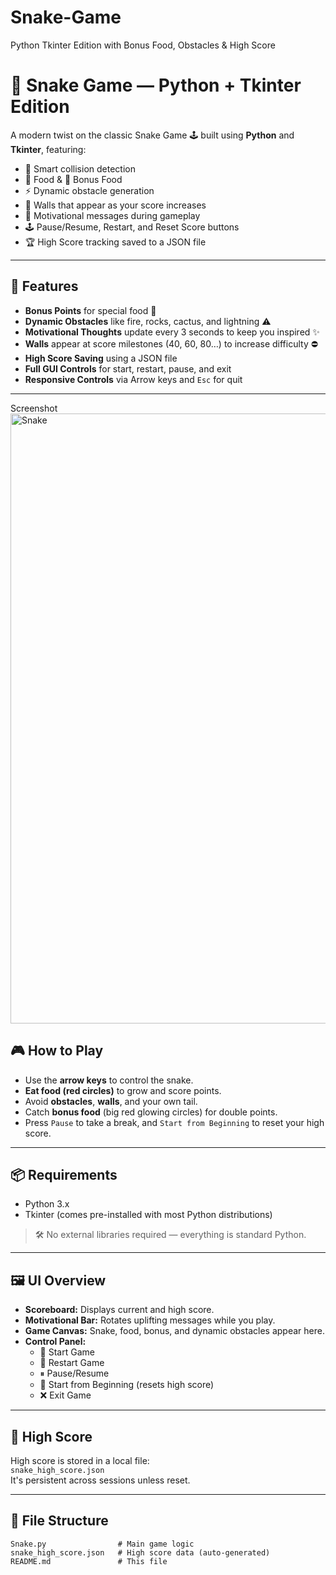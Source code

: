 # Snake-Game
Python Tkinter Edition with Bonus Food, Obstacles &amp; High Score
# 🐍 Snake Game — Python + Tkinter Edition

A modern twist on the classic Snake Game 🕹️ built using **Python** and **Tkinter**, featuring:

- 🧠 Smart collision detection  
- 🍎 Food & 🔴 Bonus Food  
- ⚡ Dynamic obstacle generation  
- 🧱 Walls that appear as your score increases  
- 🎯 Motivational messages during gameplay  
- 🕹️ Pause/Resume, Restart, and Reset Score buttons  
- 🏆 High Score tracking saved to a JSON file

---

## 🚀 Features

- **Bonus Points** for special food 🏅
- **Dynamic Obstacles** like fire, rocks, cactus, and lightning ⚠️
- **Motivational Thoughts** update every 3 seconds to keep you inspired ✨
- **Walls** appear at score milestones (40, 60, 80…) to increase difficulty ⛔
- **High Score Saving** using a JSON file
- **Full GUI Controls** for start, restart, pause, and exit
- **Responsive Controls** via Arrow keys and `Esc` for quit

---
Screenshot
<img width="1064" height="976" alt="Snake" src="https://github.com/user-attachments/assets/eda9fd69-76d6-4fc3-8208-d0825da375a1" />


## 🎮 How to Play

- Use the **arrow keys** to control the snake.
- **Eat food (red circles)** to grow and score points.
- Avoid **obstacles**, **walls**, and your own tail.
- Catch **bonus food** (big red glowing circles) for double points.
- Press `Pause` to take a break, and `Start from Beginning` to reset your high score.

---

## 📦 Requirements

- Python 3.x  
- Tkinter (comes pre-installed with most Python distributions)

> 🛠 No external libraries required — everything is standard Python.

---

## 🖼 UI Overview

- **Scoreboard:** Displays current and high score.
- **Motivational Bar:** Rotates uplifting messages while you play.
- **Game Canvas:** Snake, food, bonus, and dynamic obstacles appear here.
- **Control Panel:**  
  - 🔁 Start Game  
  - 🔄 Restart Game  
  - ⏸ Pause/Resume  
  - 🧹 Start from Beginning (resets high score)  
  - ❌ Exit Game

---

## 💾 High Score

High score is stored in a local file:  
`snake_high_score.json`  
It's persistent across sessions unless reset.

---

## 🔧 File Structure

```plaintext
Snake.py                # Main game logic
snake_high_score.json   # High score data (auto-generated)
README.md               # This file
